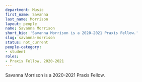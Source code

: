 ```yaml
---
department: Music
first_name: Savanna
last_name: Morrison
layout: people
name: Savanna Morrison
short_bio: 'Savanna Morrison is a 2020-2021 Praxis Fellow.'
slug: savanna-morrison
status: not_current
people-category:
- student
roles:
- Praxis Fellow, 2020-2021
---
```

Savanna Morrison is a 2020-2021 Praxis Fellow.